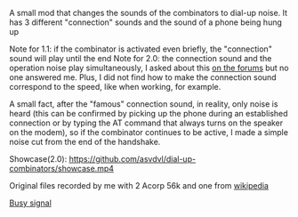A small mod that changes the sounds of the combinators to dial-up noise. It has 3 different "connection" sounds and the sound of a phone being hung up

Note for 1.1: if the combinator is activated even briefly, the "connection" sound will play until the end
Note for 2.0: the connection sound and the operation noise play simultaneously, I asked about this [on the forums](https://forums.factorio.com/viewtopic.php?f=25&t=120831) but no one answered me. Plus, I did not find how to make the connection sound correspond to the speed, like when working, for example.

A small fact, after the "famous" connection sound, in reality, only noise is heard (this can be confirmed by picking up the phone during an established connection or by typing the AT command that always turns on the speaker on the modem), so if the combinator continues to be active, I made a simple noise cut from the end of the handshake.

Showcase(2.0):
https://github.com/asvdvl/dial-up-combinators/showcase.mp4

Original files recorded by me with 2 Acorp 56k and one from [wikipedia](https://en.wikipedia.org/wiki/File:Dial_up_modem_noises.ogg)

[Busy signal](https://en.wikipedia.org/wiki/File:NorthAmericanBusySignal.ogg)
